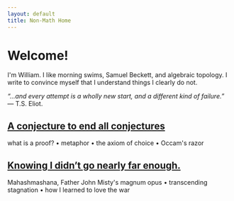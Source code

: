 ```yaml
---
layout: default
title: Non-Math Home
---
```


# Welcome!
<p class="introduction"> I'm William. I like morning swims, Samuel Beckett, and algebraic topology. I write to convince myself that I understand things I clearly do not.</p>

<p class="introduction"><i>&ldquo;...and every attempt is a wholly new start, and a different kind of failure.&rdquo;</i> — T.S. Eliot.</p>

<!-- <div class="post">
    <h2>
        <a href="/monk">Who's Afraid of Thelonious Monk?</a>
    </h2>
    <div class="summary">
        <p>
            I. Brilliant Corners
        </p>
    </div>
</div> -->
<div class="post">
    <h2>
        <a href="/truth">A conjecture to end all conjectures</a>
    </h2>
    <div class="summary">
        <p>
            what is a proof? • metaphor • the axiom of choice • Occam's razor
        </p>
    </div>
</div>
<div class="post">
    <h2>
        <a href="/mahashmashana">Knowing I didn’t go nearly far enough.</a>
    </h2>
    <div class="summary">
        <p>
            Mahashmashana, Father John Misty's magnum opus • transcending stagnation • how I learned to love the war
        </p>
    </div>
</div>
